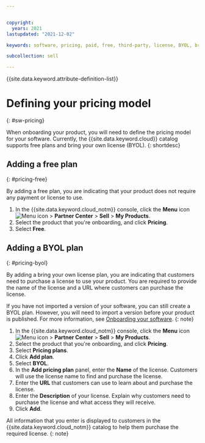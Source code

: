 ```yaml
---


copyright:
  years: 2021
lastupdated: "2021-12-02"

keywords: software, pricing, paid, free, third-party, license, BYOL, bring your own license

subcollection: sell

---
```


{{site.data.keyword.attribute-definition-list}}

# Defining your pricing model
{: #sw-pricing}

When onboarding your product, you will need to define the pricing model for your software. Currently, the {{site.data.keyword.cloud}} catalog supports free plans and bring your own license (BYOL).
{: shortdesc}

## Adding a free plan
{: #pricing-free}

By adding a free plan, you are indicating that your product does not require any payment or license to use. 

1. In the {{site.data.keyword.cloud_notm}} console, click the **Menu** icon ![Menu icon](../icons/icon_hamburger.svg "Menu") > **Partner Center** > **Sell** > **My Products**.
1. Select the product that you're onboarding, and click **Pricing**.
1. Select **Free**. 

## Adding a BYOL plan
{: #pricing-byol}

By adding a bring your own license plan, you are indicating that customers need to purchase a license to use your product. You are required to provide the name of the license and a URL where customers can purchase the license. 

If you have not imported a version of your software, you can still create a BYOL plan. However, you will need to import a version before your product is published. For more information, see [Onboarding your software](/docs/sell?topic=sell-sw-validate).
{: note}

1. In the {{site.data.keyword.cloud_notm}} console, click the **Menu** icon ![Menu icon](../icons/icon_hamburger.svg "Menu") > **Partner Center** > **Sell** > **My Products**.
1. Select the product that you're onboarding, and click **Pricing**.
1. Select **Pricing plans**. 
1. Click **Add plan**. 
1. Select **BYOL**.
1. In the **Add pricing plan** panel, enter the **Name** of the license. Customers will use the license name to find and purchase the license. 
1. Enter the **URL** that customers can use to learn about and purchase the license. 
1. Enter the **Description** of your license. Explain why customers need to purchase the license and what access they will receive. 
1. Click **Add**.

All information that you enter is displayed to customers in the {{site.data.keyword.cloud_notm}} catalog to help them purchase the required license.
{: note}
